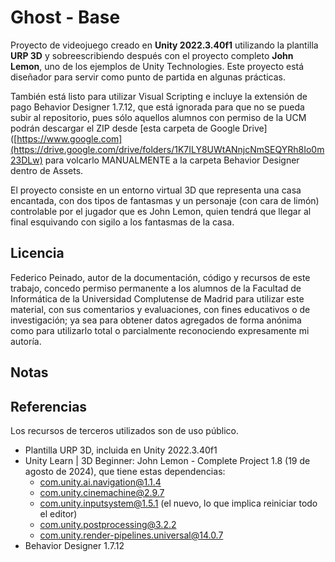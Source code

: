 # Ghost - Base
Proyecto de videojuego creado en **Unity 2022.3.40f1** utilizando la plantilla **URP 3D** y sobreescribiendo después con el proyecto completo **John Lemon**, uno de los ejemplos de Unity Technologies. Este proyecto está diseñador para servir como punto de partida en algunas prácticas.

También está listo para utilizar Visual Scripting e incluye la extensión de pago Behavior Designer 1.7.12, que está ignorada para que no se pueda subir al repositorio, pues sólo aquellos alumnos con permiso de la UCM podrán descargar el ZIP desde [esta carpeta de Google Drive]([https://www.google.com](https://drive.google.com/drive/folders/1K7ILY8UWtANnjcNmSEQYRh8Io0m23DLw) para volcarlo MANUALMENTE a la carpeta Behavior Designer dentro de Assets.

El proyecto consiste en un entorno virtual 3D que representa una casa encantada, con dos tipos de fantasmas y un personaje (con cara de limón) controlable por el jugador que es John Lemon, quien tendrá que llegar al final esquivando con sigilo a los fantasmas de la casa.

## Licencia
Federico Peinado, autor de la documentación, código y recursos de este trabajo, concedo permiso permanente a los alumnos de la Facultad de Informática de la Universidad Complutense de Madrid para utilizar este material, con sus comentarios y evaluaciones, con fines educativos o de investigación; ya sea para obtener datos agregados de forma anónima como para utilizarlo total o parcialmente reconociendo expresamente mi autoría.

## Notas


## Referencias
Los recursos de terceros utilizados son de uso público.
* Plantilla URP 3D, incluida en Unity 2022.3.40f1
* Unity Learn | 3D Beginner: John Lemon - Complete Project 1.8 (19 de agosto de 2024), que tiene estas dependencias:
  * com.unity.ai.navigation@1.1.4
  * com.unity.cinemachine@2.9.7
  * com.unity.inputsystem@1.5.1 (el nuevo, lo que implica reiniciar todo el editor)
  * com.unity.postprocessing@3.2.2
  * com.unity.render-pipelines.universal@14.0.7
* Behavior Designer 1.7.12

